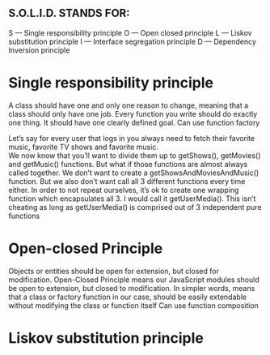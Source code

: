 ## S.O.L.I.D. STANDS FOR:
S — Single responsibility principle
O — Open closed principle
L — Liskov substitution principle
I — Interface segregation principle
D — Dependency Inversion principle

# Single responsibility principle
A class should have one and only one reason to change, meaning that a class should only have one job.
Every function you write should do exactly one thing. It should have one clearly defined goal.
Can use function factory

Let’s say for every user that logs in you always need to fetch their favorite music, favorite TV shows and favorite music.  
We now know that you’ll want to divide them up to getShows(), getMovies() and getMusic() functions.
But what if those functions are almost always called together. 
We don’t want to create a getShowsAndMoviesAndMusic() function. But we also don’t want call all 3 different functions every time either.
In order to not repeat ourselves, it’s ok to create one wrapping function which encapsulates all 3. 
I would call it getUserMedia(). This isn’t cheating as long as getUserMedia() is comprised out of 3 independent pure functions

# Open-closed Principle
Objects or entities should be open for extension, but closed for modification.
Open-Closed Principle means our JavaScript modules should be open to extension, but closed to modification.
In simpler words, means that a class or factory function in our case, 
should be easily extendable without modifying the class or function itself
Can use function composition

# Liskov substitution principle
